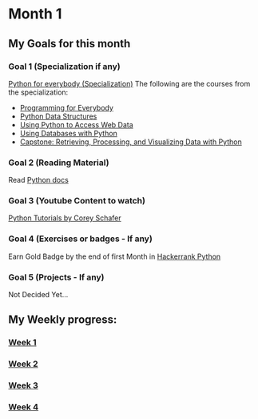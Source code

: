 # Month 1

## My Goals for this month

### Goal 1 (Specialization if any)
[Python for everybody (Specialization)](https://www.coursera.org/specializations/python)
The following are the courses from the specialization:
* [Programming for Everybody](https://www.coursera.org/learn/python?specialization=python)
* [Python Data Structures](https://www.coursera.org/learn/python-data?specialization=python)
* [Using Python to Access Web Data](https://www.coursera.org/learn/python-network-data?specialization=python)
* [Using Databases with Python](https://www.coursera.org/learn/python-databases?specialization=python)
* [Capstone: Retrieving, Processing, and Visualizing Data with Python](https://www.coursera.org/learn/python-data-visualization/home/welcome)

### Goal 2 (Reading Material)
Read [Python docs](https://docs.python.org/3/tutorial/)

### Goal 3 (Youtube Content to watch)
[Python Tutorials by Corey Schafer](https://www.youtube.com/playlist?list=PL-osiE80TeTskrapNbzXhwoFUiLCjGgY7)

### Goal 4 (Exercises or badges - If any)
Earn Gold Badge by the end of first Month in [Hackerrank Python](https://www.hackerrank.com/domains/python)

### Goal 5 (Projects - If any)
Not Decided Yet...

## My Weekly progress:
### [Week 1](https://github.com/habibanalytics/6-Months-Towards-Data-Science/blob/master/Weeks/M1%20Week%201.md)
### [Week 2](https://github.com/habibanalytics/6-Months-Towards-Data-Science/blob/master/Weeks/M1%20Week%202.md)
### [Week 3](https://github.com/habibanalytics/6-Months-Towards-Data-Science/blob/master/Weeks/M1%20Week%203.md)
### [Week 4](https://github.com/habibanalytics/6-Months-Towards-Data-Science/blob/master/Weeks/M1%20Week%204.md)
